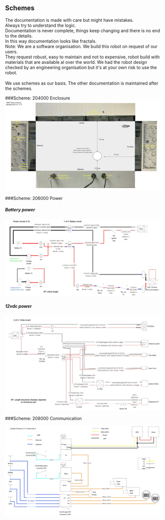## Schemes
The documentation is made with care but might have mistakes.  
Always try to understand the logic.  
Documentation is never complete, things keep changing and there is no end to the details.  
In this way documentation looks like fractals.  
Note: We are a software organisation. We build this robot on request of our users.  
They request robust, easy to maintain and not to expensive, robot build with materials that are available al over the world. 
We had the robot design checked by an engineering organisation but it's at your own risk to use the robot.  
<br>
We use schemes as our basis. The other documentation is maintained after the schemes.  


###Scheme: 204000 Enclosure
![](img/drawings/img204400v011.jpg)  

###Scheme: 206000 Power
##### Battery power
![](img/drawings/img206000P1v019.jpg)  
##### 12vdc power   
![](img/drawings/img206000P2v019.jpg)

###Scheme: 208000 Communication

![](img/drawings/img208000v07.jpg)
